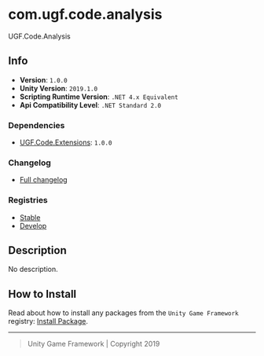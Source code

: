 # com.ugf.code.analysis

UGF.Code.Analysis

## Info

- **Version**: `1.0.0`
- **Unity Version**: `2019.1.0`
- **Scripting Runtime Version**: `.NET 4.x Equivalent`
- **Api Compatibility Level**: `.NET Standard 2.0`

### Dependencies

- [UGF.Code.Extensions](https://github.com/unity-game-framework/ugf-code-extensions): `1.0.0`

### Changelog

- [Full changelog][1]

### Registries

- [Stable][2]
- [Develop][3]

## Description

No description.

## How to Install

Read about how to install any packages from the `Unity Game Framework` registry: [Install Package][4].

---
> Unity Game Framework | Copyright 2019

[1]: changelog.md
[2]: https://bintray.com/unity-game-framework/stable/com.ugf.code.analysis
[3]: https://bintray.com/unity-game-framework/dev/com.ugf.code.analysis
[4]: https://github.com/unity-game-framework/ugf-documentation/wiki/Install-Package
